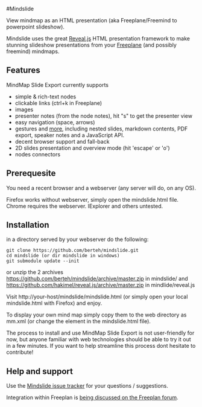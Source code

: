 #Mindslide

View mindmap as an HTML presentation (aka Freeplane/Freemind to powerpoint slideshow).

Mindslide uses the great  [Reveal.js](http://lab.hakim.se/reveal-js/) HTML presentation framework to make stunning slideshow presentations from your [Freeplane](http://sourceforge.net/projects/freeplane) (and possibly freemind) mindmaps.

## Features

MindMap Slide Export currently supports

* simple & rich-text nodes
* clickable links (ctrl+k in Freeplane)
* images
* presenter notes (from the node notes), hit "s" to get the presenter view
* easy navigation (space, arrows)
* gestures and [more](http://lab.hakim.se/reveal-js/), including nested slides, markdown contents, PDF export, speaker notes and a JavaScript API.
* decent browser support and fall-back
* 2D slides presentation and overview mode (hit 'escape' or 'o')
* nodes connectors


## Prerequesite

You need a recent browser and a webserver (any server will do, on any OS).

Firefox works without webserver, simply open the mindslide.html file. Chrome requires the webserver. IExplorer and others untested.


## Installation

in a directory served by your webserver do the following:

```
git clone https://github.com/berteh/mindslide.git
cd mindslide (or dir mindslide in windows)
git submodule update --init
```

or unzip the 2 archives https://github.com/berteh/mindslide/archive/master.zip in mindslide/ and https://github.com/hakimel/reveal.js/archive/master.zip in mindlide/reveal.js

Visit http://your-host/mindslide/mindslide.html (or simply open your local mindslide.html with Firefox) and enjoy.

To display your own mind map simply copy them to the web directory as mm.xml (or change the <link> element in the mindslide.html file).

The process to install and use MindMap Slide Export is not user-friendly for now, but anyone familiar with web technologies should be able to try it out in a few minutes. If you want to help streamline this process dont hesitate to contribute!

## Help and support

Use the [Mindslide issue tracker](https://github.com/berteh/mindslide/issues) for your questions / suggestions.

Integration within Freeplan is [being discussed on the Freeplan forum](https://sourceforge.net/apps/phpbb/freeplane/viewtopic.php?f=1&t=750&p=3712#p3708).


